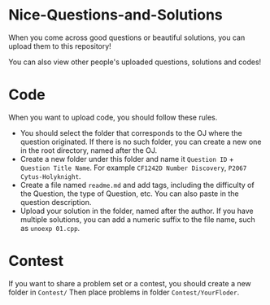 # Nice-Questions-and-Solutions

When you come across good questions or beautiful solutions, you can upload them to this repository!

You can also view other people's uploaded questions, solutions and codes!

# Code
When you want to upload code, you should follow these rules.
- You should select the folder that corresponds to the OJ where the question originated. If there is no such folder, you can create a new one in the root directory, named after the OJ.
- Create a new folder under this folder and name it `Question ID` + `Question Title Name`. For example `CF1242D Number Discovery`, `P2067 Cytus-Holyknight`.
- Create a file named `readme.md` and add tags, including the difficulty of the Question, the type of Question, etc. You can also paste in the question description.
- Upload your solution in the folder, named after the author. If you have multiple solutions, you can add a numeric suffix to the file name, such as `unoexp 01.cpp`.


# Contest
If you want to share a problem set or a contest, you should create a new folder in `Contest/` Then place problems in folder `Contest/YourFloder`. 
